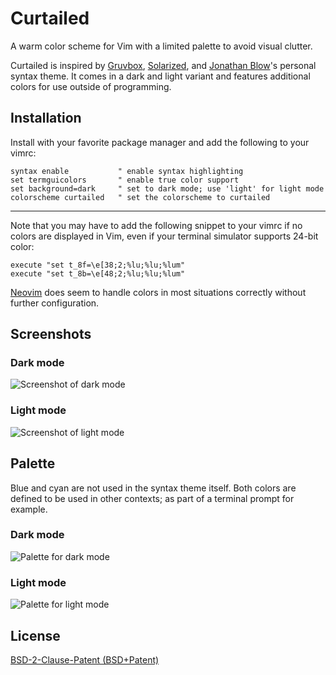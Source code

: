 # Curtailed

A warm color scheme for Vim with a limited palette to avoid visual clutter.

Curtailed is inspired by [Gruvbox](https://github.com/morhetz/gruvbox),
[Solarized](https://ethanschoonover.com/solarized/), and [Jonathan
Blow](https://www.youtube.com/user/jblow888)'s personal syntax theme. It comes
in a dark and light variant and features additional colors for use outside of
programming.

## Installation

Install with your favorite package manager and add the following to your vimrc:

```
syntax enable           " enable syntax highlighting
set termguicolors       " enable true color support
set background=dark     " set to dark mode; use 'light' for light mode
colorscheme curtailed   " set the colorscheme to curtailed
```

--- 

Note that you may have to add the following snippet to your vimrc if no colors
are displayed in Vim, even if your terminal simulator supports 24-bit color:

```
execute "set t_8f=\e[38;2;%lu;%lu;%lum"
execute "set t_8b=\e[48;2;%lu;%lu;%lum"
```

[Neovim](https://neovim.io/) does seem to handle colors in most situations
correctly without further configuration.

## Screenshots

### Dark mode

![Screenshot of dark mode](https://i.imgur.com/0oySuqt.png)

### Light mode

![Screenshot of light mode](https://i.imgur.com/HHx9krf.png)

## Palette

Blue and cyan are not used in the syntax theme itself. Both colors are defined
to be used in other contexts; as part of a terminal prompt for example.

### Dark mode

![Palette for dark mode](https://i.imgur.com/ExpX3FO.png)

### Light mode

![Palette for light mode](https://i.imgur.com/NG8LI8u.png)

## License

[BSD-2-Clause-Patent (BSD+Patent)](https://opensource.org/licenses/BSDplusPatent)
